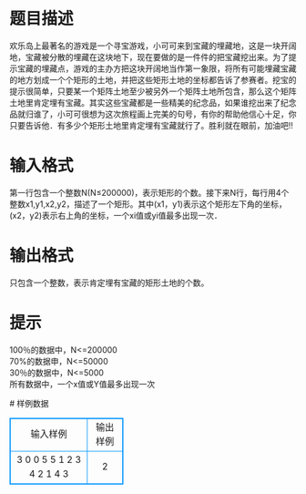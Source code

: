 # 

 
 # 题目描述 
<p>
欢乐岛上最著名的游戏是一个寻宝游戏，小可可来到宝藏的埋藏地，这是一块开阔地，宝藏被分散的埋藏在这块地下，现在要做的是一件件的把宝藏挖出来。为了提示宝藏的埋藏点，游戏的主办方把这块开阔地当作第一象限，将所有可能埋藏宝藏的地方划成一个个矩形的土地，并把这些矩形土地的坐标都告诉了参赛者。挖宝的提示很简单，只要某一个矩阵土地至少被另外一个矩阵土地所包含，那么这个矩阵土地里肯定埋有宝藏。其实这些宝藏都是一些精美的纪念品，如果谁挖出来了纪念品就归谁了，小可可很想为这次旅程画上完美的句号，有你的帮助他信心十足，你只要告诉他．有多少个矩形土地里肯定埋有宝藏就行了。胜利就在眼前，加油吧!!<br></p> 

 
 # 输入格式 
<p>
第一行包含一个整数N(N≤200000)，表示矩形的个数。接下来N行，每行用4个整数x1,y1,x2,y2，描述了一个矩形。其中(x1，y1)表示这个矩形左下角的坐标，(x2，y2)表示右上角的坐标，一个xi值或yi值最多出现一次．<br></p> 

 
 # 输出格式 
<p>
只包含一个整数，表示肯定埋有宝藏的矩形土地的个数。<br></p> 

 
 # 提示 
<p>
100％的数据中，N<=200000<br>70%的数据申，N<=50000<br>30％的数据中，N<=5000<br>所有数据中，一个x值或Y值最多出现一次<br></p> 
# 样例数据
<style>
        table,table tr th, table tr td { border:1px solid #0094ff; }
        table { width: 200px; min-height: 25px; line-height: 25px; text-align: center; border-collapse: collapse;}   
    </style>
<table>
	<tr>
		<td>输入样例</td>
		<td>输出样例</td>
	</tr>
<tr><td>3
0 0 5 5
1 2 3 4
2 1 4 3
</td><td>2
</td></tr></table>
